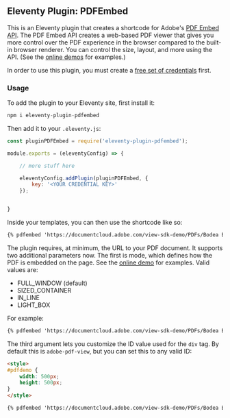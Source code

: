 ## Eleventy Plugin: PDFEmbed

This is an Eleventy plugin that creates a shortcode for Adobe's [PDF Embed API](https://www.adobe.io/apis/documentcloud/dcsdk/pdf-embed.html). The PDF Embed API creates a web-based PDF viewer that gives you more control
over the PDF experience in the browser compared to the built-in browser renderer. You can control the size, layout, and more using the API. (See the [online demos](https://www.adobe.com/go/pdfEmbedAPI_demo) for examples.) 

In order to use this plugin, you must create a [free set of credentials](https://www.adobe.com/go/dcsdks_credentials) first. 

### Usage

To add the plugin to your Eleventy site, first install it:

```js
npm i eleventy-plugin-pdfembed
```

Then add it to your `.eleventy.js`:

```js
const pluginPDFEmbed = require('eleventy-plugin-pdfembed');

module.exports = (eleventyConfig) => {

	// more stuff here

	eleventyConfig.addPlugin(pluginPDFEmbed, {
		key: '<YOUR CREDENTIAL KEY>'
	});


}
```

Inside your templates, you can then use the shortcode like so:

```html
{% pdfembed 'https://documentcloud.adobe.com/view-sdk-demo/PDFs/Bodea Brochure.pdf' %}
```

The plugin requires, at minimum, the URL to your PDF document. It supports two additional parameters now. The first is mode, which defines how the PDF is embedded on the page. See the [online demo](https://www.adobe.com/go/pdfEmbedAPI_demo) for examples. Valid values are:

* FULL_WINDOW (default)
* SIZED_CONTAINER
* IN_LINE
* LIGHT_BOX

For example:

```html
{% pdfembed 'https://documentcloud.adobe.com/view-sdk-demo/PDFs/Bodea Brochure.pdf' 'LIGHT_BOX' %}
```

The third argument lets you customize the ID value used for the `div` tag. By default this is `adobe-pdf-view`, but you can set this to any valid ID:

```html
<style>
#pdfdemo {
    width: 500px;
    height: 500px;
}
</style>

{% pdfembed 'https://documentcloud.adobe.com/view-sdk-demo/PDFs/Bodea Brochure.pdf' 'IN_LINE' 'pdfdemo' %}
```

